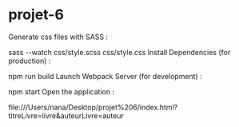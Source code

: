 # projet-6

Generate css files with SASS :

sass --watch css/style.scss css/style.css
Install Dependencies (for production) :

npm run build
Launch Webpack Server (for development) :

npm start
Open the application :

file:///Users/nana/Desktop/projet%206/index.html?titreLivre=livre&auteurLivre=auteur
